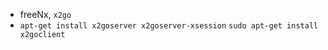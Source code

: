 - freeNx, `x2go`
- `apt-get install x2goserver x2goserver-xsession`
`sudo apt-get install x2goclient`
